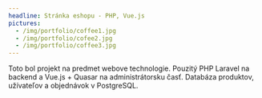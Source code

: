 ```yaml
---
headline: Stránka eshopu - PHP, Vue.js
pictures:
  - /img/portfolio/coffee1.jpg
  - /img/portfolio/cofee2.jpg
  - /img/portfolio/coffee3.jpg
---
```


Toto bol projekt na predmet webove technologie. Pouzitý PHP Laravel na backend a Vue.js + Quasar 
na administrátorsku časť. Databáza produktov, užívateľov a objednávok v PostgreSQL. 